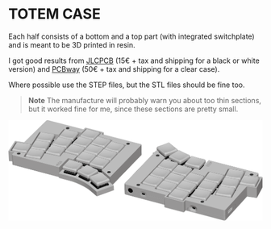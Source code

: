 # TOTEM CASE

Each half consists of a bottom and a top part (with integrated switchplate) and is meant to be 3D printed in resin. 

I got good results from [JLCPCB](https://cart.jlcpcb.com/quote) (15€ + tax and shipping for a black or white version) and [PCBway](https://www.pcbway.com/rapid-prototyping/manufacture/?type=2&reffercode=TOP) (50€ + tax and shipping for a clear case).

Where possible use the STEP files, but the STL files should be fine too.

> **Note**
> The manufacture will probably warn you about too thin sections, but it worked fine for me, since these sections are pretty small.


![TOTEM case](/docs/images/TOTEM_case.png)
